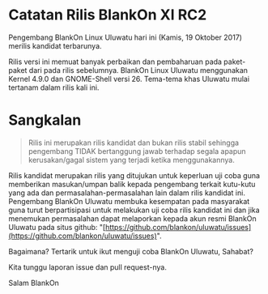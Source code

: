 # Catatan Rilis BlankOn XI RC2

Pengembang BlankOn Linux Uluwatu hari ini (Kamis, 19 Oktober 2017) merilis kandidat terbarunya.

Rilis versi ini memuat banyak perbaikan dan pembaharuan pada paket-paket dari pada rilis sebelumnya. BlankOn Linux Uluwatu menggunakan Kernel 4.9.0 dan GNOME-Shell versi 26. Tema-tema khas Uluwatu mulai tertanam dalam rilis kali ini.

# Sangkalan

> Rilis ini merupakan rilis kandidat dan bukan rilis stabil sehingga pengembang TIDAK bertanggung jawab terhadap segala apapun kerusakan/gagal sistem  yang terjadi ketika menggunakannya.

Rilis kandidat merupakan rilis yang ditujukan untuk keperluan uji coba guna memberikan masukan/umpan balik kepada pengembang terkait kutu-kutu yang ada dan permasalahan-permasalahan lain dalam rilis kandidat ini. Pengembang BlankOn Uluwatu membuka kesempatan pada masyarakat guna turut berpartisipasi untuk melakukan uji coba rilis kandidat ini dan jika menemukan permasalahan dapat melaporkan kepada akun resmi BlankOn Uluwatu pada situs github: "[https://github.com/blankon/uluwatu/issues](https://github.com/blankon/uluwatu/issues)".

Bagaimana? Tertarik untuk ikut menguji coba BlankOn Uluwatu, Sahabat?

Kita tunggu laporan issue dan pull request-nya.

Salam BlankOn

